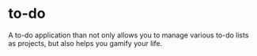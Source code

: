 # to-do
A to-do application than not only allows you to manage various to-do lists as projects, but also helps you gamify your life.
